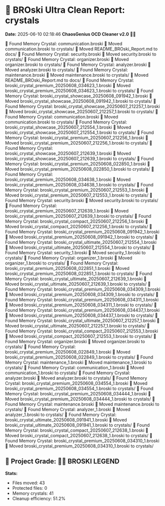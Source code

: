 # 🧹 BROski Ultra Clean Report: crystals
**Date:** 2025-06-10 02:18:46
**ChaosGenius OCD Cleaner v2.0** 🧠💜

💎 Found Memory Crystal: communication.broski
📁 Moved communication.broski to crystals/
📁 Moved README_BROski_Report.md to docs/
💎 Found Memory Crystal: security.broski
📁 Moved security.broski to crystals/
💎 Found Memory Crystal: organizer.broski
📁 Moved organizer.broski to crystals/
💎 Found Memory Crystal: analyzer.broski
📁 Moved analyzer.broski to crystals/
💎 Found Memory Crystal: maintenance.broski
📁 Moved maintenance.broski to crystals/
📁 Moved README_BROski_Report.md to docs/
💎 Found Memory Crystal: broski_crystal_premium_20250608_034623_1.broski
📁 Moved broski_crystal_premium_20250608_034623_1.broski to crystals/
💎 Found Memory Crystal: broski_crystal_showcase_20250608_091942_1.broski
📁 Moved broski_crystal_showcase_20250608_091942_1.broski to crystals/
💎 Found Memory Crystal: broski_crystal_showcase_20250607_212257_1.broski
📁 Moved broski_crystal_showcase_20250607_212257_1.broski to crystals/
💎 Found Memory Crystal: communication.broski
📁 Moved communication.broski to crystals/
💎 Found Memory Crystal: broski_crystal_showcase_20250607_212554_1.broski
📁 Moved broski_crystal_showcase_20250607_212554_1.broski to crystals/
💎 Found Memory Crystal: broski_crystal_premium_20250607_212256_1.broski
📁 Moved broski_crystal_premium_20250607_212256_1.broski to crystals/
💎 Found Memory Crystal: broski_crystal_showcase_20250607_212639_1.broski
📁 Moved broski_crystal_showcase_20250607_212639_1.broski to crystals/
💎 Found Memory Crystal: broski_crystal_premium_20250608_022850_1.broski
📁 Moved broski_crystal_premium_20250608_022850_1.broski to crystals/
💎 Found Memory Crystal: broski_crystal_premium_20250608_034638_1.broski
📁 Moved broski_crystal_premium_20250608_034638_1.broski to crystals/
💎 Found Memory Crystal: broski_crystal_premium_20250607_212553_1.broski
📁 Moved broski_crystal_premium_20250607_212553_1.broski to crystals/
💎 Found Memory Crystal: security.broski
📁 Moved security.broski to crystals/
💎 Found Memory Crystal: broski_crystal_premium_20250607_212639_1.broski
📁 Moved broski_crystal_premium_20250607_212639_1.broski to crystals/
💎 Found Memory Crystal: broski_crystal_compact_20250607_212256_1.broski
📁 Moved broski_crystal_compact_20250607_212256_1.broski to crystals/
💎 Found Memory Crystal: broski_crystal_premium_20250608_091942_1.broski
📁 Moved broski_crystal_premium_20250608_091942_1.broski to crystals/
💎 Found Memory Crystal: broski_crystal_ultimate_20250607_212554_1.broski
📁 Moved broski_crystal_ultimate_20250607_212554_1.broski to crystals/
💎 Found Memory Crystal: security_1.broski
📁 Moved security_1.broski to crystals/
💎 Found Memory Crystal: organizer_1.broski
📁 Moved organizer_1.broski to crystals/
💎 Found Memory Crystal: broski_crystal_premium_20250608_022851_1.broski
📁 Moved broski_crystal_premium_20250608_022851_1.broski to crystals/
💎 Found Memory Crystal: broski_crystal_ultimate_20250607_212639_1.broski
📁 Moved broski_crystal_ultimate_20250607_212639_1.broski to crystals/
💎 Found Memory Crystal: broski_crystal_premium_20250608_034309_1.broski
📁 Moved broski_crystal_premium_20250608_034309_1.broski to crystals/
💎 Found Memory Crystal: broski_crystal_premium_20250608_034311_1.broski
📁 Moved broski_crystal_premium_20250608_034311_1.broski to crystals/
💎 Found Memory Crystal: broski_crystal_premium_20250608_034437_1.broski
📁 Moved broski_crystal_premium_20250608_034437_1.broski to crystals/
💎 Found Memory Crystal: broski_crystal_ultimate_20250607_212257_1.broski
📁 Moved broski_crystal_ultimate_20250607_212257_1.broski to crystals/
💎 Found Memory Crystal: broski_crystal_compact_20250607_212553_1.broski
📁 Moved broski_crystal_compact_20250607_212553_1.broski to crystals/
💎 Found Memory Crystal: organizer.broski
📁 Moved organizer.broski to crystals/
💎 Found Memory Crystal: broski_crystal_premium_20250608_022849_1.broski
📁 Moved broski_crystal_premium_20250608_022849_1.broski to crystals/
💎 Found Memory Crystal: maintenance_1.broski
📁 Moved maintenance_1.broski to crystals/
💎 Found Memory Crystal: communication_1.broski
📁 Moved communication_1.broski to crystals/
💎 Found Memory Crystal: analyzer.broski
📁 Moved analyzer.broski to crystals/
💎 Found Memory Crystal: broski_crystal_premium_20250608_034554_1.broski
📁 Moved broski_crystal_premium_20250608_034554_1.broski to crystals/
💎 Found Memory Crystal: broski_crystal_premium_20250608_034444_1.broski
📁 Moved broski_crystal_premium_20250608_034444_1.broski to crystals/
💎 Found Memory Crystal: maintenance.broski
📁 Moved maintenance.broski to crystals/
💎 Found Memory Crystal: analyzer_1.broski
📁 Moved analyzer_1.broski to crystals/
💎 Found Memory Crystal: broski_crystal_ultimate_20250608_091941_1.broski
📁 Moved broski_crystal_ultimate_20250608_091941_1.broski to crystals/
💎 Found Memory Crystal: broski_crystal_compact_20250607_212638_1.broski
📁 Moved broski_crystal_compact_20250607_212638_1.broski to crystals/
💎 Found Memory Crystal: broski_crystal_premium_20250608_034310_1.broski
📁 Moved broski_crystal_premium_20250608_034310_1.broski to crystals/

## 🧠 Project Grade: 🧠💎 BROSKI LEGEND
**Stats:**
- Files moved: 43
- Protected files: 0
- Memory crystals: 41
- Cleanup efficiency: 51.2%